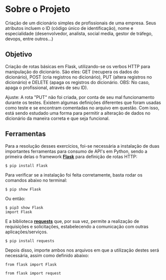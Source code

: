 # Sobre o Projeto
Criação de um dicionário simples de profissionais de uma empresa. Seus atributos incluem o ID (código único de identificação), nome e especialidade (desenvolvedor, analista, social media, gestor de tráfego, devops, entre outros...)

## Objetivo
Criação de rotas básicas em Flask, utilizando-se os verbos HTTP para manipulação do dicionário. São eles: GET (recupera os dados do dicionário), POST (cria registros no dicionário), PUT (altera registros no dicionário) e DELETE (apaga os registros do dicionário. OBS: No caso, apaga o profissional, através de seu ID).

Ajuste: A rota "PUT" não foi criada, por conta de seu mal funcionamento durante os testes. Existem algumas definições diferentes que foram usadas como teste e se encontram comentadas no arquivo em questão. Com isso, está sendo estudado uma forma para permitir a alteração de dados no dicionário da maneira correta e que seja funcional.

## Ferramentas
Para a resolução desses exercícios, foi-se necessária a instalação de duas importantes ferramentas para consumo de API's em Python, sendo a primeira delas o framework **[Flask](https://flask.palletsprojects.com/en/3.0.x/)** para definição de rotas HTTP:

```
$ pip install Flask 
```
Para verificar se a instalação foi feita corretamente, basta rodar os comandos abaixo no terminal:

```
$ pip show Flask 
```
Ou então:
```
$ pip3 show Flask
import Flask
```

E a biblioteca **[requests](https://requests.readthedocs.io/en/latest/)** que, por sua vez, permite a realização de requisições e solicitações, estabelecendo a comunicação com outras aplicações/serviços.

```
$ pip install requests
```

Depois disso, importe ambos nos arquivos em que a utilização destes será necessária, assim como definido abaixo:

`from flask import Flask`

`from flask import request`